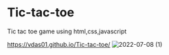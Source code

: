 # Tic-tac-toe
Tic tac toe game using html,css,javascript

https://vdas01.github.io/Tic-tac-toe/
![2022-07-08 (1)](https://user-images.githubusercontent.com/72196604/178043186-07b2cd29-45ae-4930-a568-7104e9bc584a.png)

